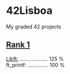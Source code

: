 # 42Lisboa
My graded 42 projects
## [Rank 1](https://github.com/WudDoo/42Lisboa/tree/main/Rank%201)
[Libft:](https://github.com/WudDoo/42Lisboa/tree/main/Rank%201/Libft) ................... 125 %    
ft_printf: .............. 100 %
